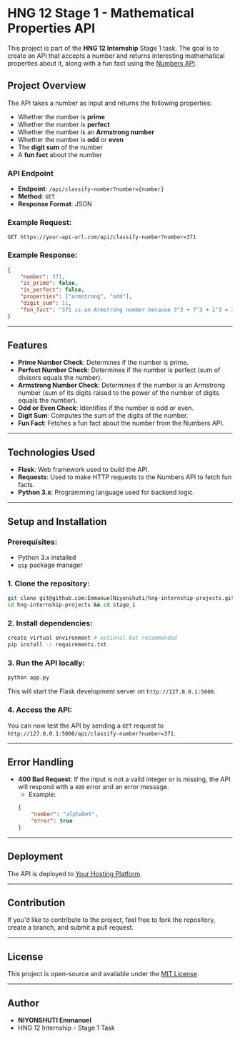 # HNG 12 Stage 1 - Mathematical Properties API

This project is part of the **HNG 12 Internship** Stage 1 task. The goal is to create an API that accepts a number and returns interesting mathematical properties about it, along with a fun fact using the [Numbers API](http://numbersapi.com/#42).

## Project Overview

The API takes a number as input and returns the following properties:
- Whether the number is **prime**
- Whether the number is **perfect**
- Whether the number is an **Armstrong number**
- Whether the number is **odd** or **even**
- The **digit sum** of the number
- A **fun fact** about the number

### API Endpoint

- **Endpoint**: `/api/classify-number?number={number}`
- **Method**: `GET`
- **Response Format**: JSON

### Example Request:
```
GET https://your-api-url.com/api/classify-number?number=371
```

### Example Response:
```json
{
    "number": 371,
    "is_prime": false,
    "is_perfect": false,
    "properties": ["armstrong", "odd"],
    "digit_sum": 11,
    "fun_fact": "371 is an Armstrong number because 3^3 + 7^3 + 1^3 = 371"
}
```

---

## Features

- **Prime Number Check**: Determines if the number is prime.
- **Perfect Number Check**: Determines if the number is perfect (sum of divisors equals the number).
- **Armstrong Number Check**: Determines if the number is an Armstrong number (sum of its digits raised to the power of the number of digits equals the number).
- **Odd or Even Check**: Identifies if the number is odd or even.
- **Digit Sum**: Computes the sum of the digits of the number.
- **Fun Fact**: Fetches a fun fact about the number from the Numbers API.

---

## Technologies Used

- **Flask**: Web framework used to build the API.
- **Requests**: Used to make HTTP requests to the Numbers API to fetch fun facts.
- **Python 3.x**: Programming language used for backend logic.

---

## Setup and Installation

### Prerequisites:
- Python 3.x installed
- `pip` package manager

### 1. Clone the repository:
```bash
git clone git@github.com:EmmanuelNiyonshuti/hng-internship-projects.git
cd hng-internship-projects && cd stage_1
```

### 2. Install dependencies:
```bash
create virtual environment # optional but recommended
pip install -r requirements.txt
```

### 3. Run the API locally:
```bash
python app.py
```
This will start the Flask development server on `http://127.0.0.1:5000`.

### 4. Access the API:
You can now test the API by sending a `GET` request to `http://127.0.0.1:5000/api/classify-number?number=371`.

---

## Error Handling

- **400 Bad Request**: If the input is not a valid integer or is missing, the API will respond with a `400` error and an error message.
    - Example:
    ```json
    {
        "number": "alphabet",
        "error": true
    }
    ```

---

## Deployment

The API is deployed to [Your Hosting Platform](https://your-deployment-link.com).

---

## Contribution

If you'd like to contribute to the project, feel free to fork the repository, create a branch, and submit a pull request.

---

## License

This project is open-source and available under the [MIT License](LICENSE).

---

## Author

- **NIYONSHUTI Emmanuel**  
- HNG 12 Internship - Stage 1 Task

